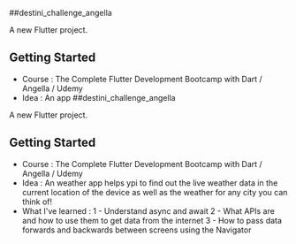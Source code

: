 ##destini_challenge_angella

A new Flutter project.

## Getting Started

- Course : The Complete Flutter Development Bootcamp with Dart / Angella / Udemy
- Idea : An app ##destini_challenge_angella

A new Flutter project.

## Getting Started

- Course : The Complete Flutter Development Bootcamp with Dart / Angella / Udemy
- Idea : An weather app helps ypi to find out the live weather data in the current location of the device as well as the weather for any city you can think of!
- What I've learned :
  1 - Understand async and await
  2 - What APIs are and how to use them to get data from the internet
  3 - How to pass data forwards and backwards between screens using the Navigator

